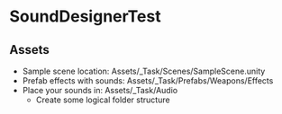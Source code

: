 # SoundDesignerTest
## Assets
* Sample scene location: Assets/_Task/Scenes/SampleScene.unity
* Prefab effects with sounds: Assets/_Task/Prefabs/Weapons/Effects
* Place your sounds in: Assets/_Task/Audio
  * Create some logical folder structure
